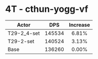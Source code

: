 # 4T - cthun-yogg-vf
| Actor | DPS | Increase |
|---|:---:|:---:|
|T29-2_4-set|145534|6.81%|
|T29-2-set|140524|3.13%|
|Base|136260|0.00%|
